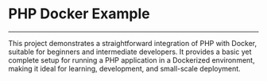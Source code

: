 # PHP Docker Example
-----
This project demonstrates a straightforward integration of PHP with Docker, suitable for beginners and intermediate developers. It provides a basic yet complete setup for running a PHP application in a Dockerized environment, making it ideal for learning, development, and small-scale deployment.